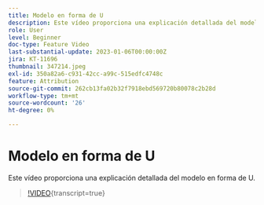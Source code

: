 ```yaml
---
title: Modelo en forma de U
description: Este vídeo proporciona una explicación detallada del modelo en forma de U.
role: User
level: Beginner
doc-type: Feature Video
last-substantial-update: 2023-01-06T00:00:00Z
jira: KT-11696
thumbnail: 347214.jpeg
exl-id: 350a82a6-c931-42cc-a99c-515edfc4748c
feature: Attribution
source-git-commit: 262cb13fa02b32f7918ebd569720b80078c2b28d
workflow-type: tm+mt
source-wordcount: '26'
ht-degree: 0%

---
```


# Modelo en forma de U

Este vídeo proporciona una explicación detallada del modelo en forma de U.

>[!VIDEO](https://video.tv.adobe.com/v/3421360/?learn=on&captions=spa){transcript=true}
